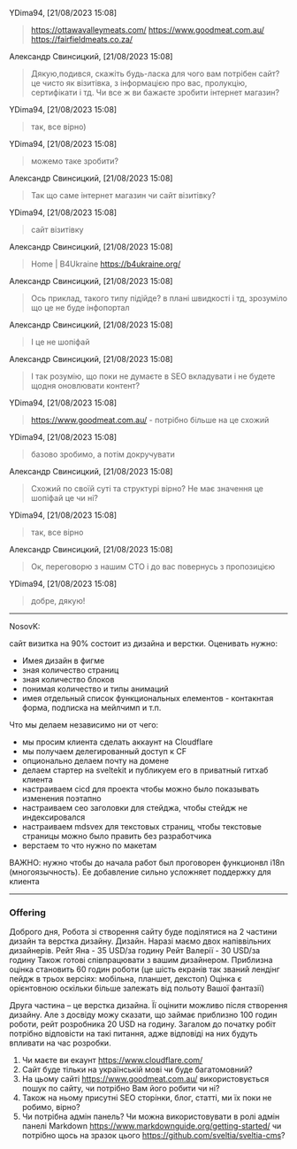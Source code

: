 YDima94, [21/08/2023 15:08]

>https://ottawavalleymeats.com/
> https://www.goodmeat.com.au/
> https://fairfieldmeats.co.za/

Александр Свинсицкий, [21/08/2023 15:08]

> Дякую,подився, скажіть будь-ласка для чого вам потрібен сайт? це чисто як візитівка, з інформацією про вас, пролукцію, сертифікати і тд. Чи все ж ви бажаєте зробити інтернет магазин?

YDima94, [21/08/2023 15:08]

> так, все вірно)

YDima94, [21/08/2023 15:08]

> можемо таке зробити?

Александр Свинсицкий, [21/08/2023 15:08]

> Так що саме інтернет магазин чи сайт візитівку?

YDima94, [21/08/2023 15:08]

> сайт візитівку

Александр Свинсицкий, [21/08/2023 15:08]

> Home | B4Ukraine
> https://b4ukraine.org/

Александр Свинсицкий, [21/08/2023 15:08]

> Ось приклад, такого типу підійде? в плані швидкості і тд, зрозуміло що це не буде інфопортал

Александр Свинсицкий, [21/08/2023 15:08]

> І це не шопіфай

Александр Свинсицкий, [21/08/2023 15:08]

> І так розумію, що поки не думаєте в SEO вкладувати і не будете щодня оновлювати контент?

YDima94, [21/08/2023 15:08]

> https://www.goodmeat.com.au/ - потрібно більше на це схожий

YDima94, [21/08/2023 15:08]

> базово зробимо, а потім докручувати

Александр Свинсицкий, [21/08/2023 15:08]

> Схожий по своїй суті та структурі вірно? Не має значення це шопіфай це чи ні?

YDima94, [21/08/2023 15:08]

> так, все вірно

Александр Свинсицкий, [21/08/2023 15:08]

> Ок, переговорю з нашим СТО і до вас повернусь з пропозицією

YDima94, [21/08/2023 15:08]

> добре, дякую!


---------

NosovK: 

сайт визитка на 90% состоит из дизайна и верстки. Оценивать нужно:
- Имея дизайн в фигме
- зная количество страниц
- зная количество блоков
- понимая количество и типы анимаций
- имея отдельный список функциональных елементов - контакнтая форма, подписка на мейлчимп и т.п.

Что мы делаем независимо ни от чего:
- мы просим клиента сделать аккаунт на Cloudflare
- мы получаем делегированный доступ к CF
- опционально делаем почту на домене
- делаем стартер на sveltekit и публикуем его в приватный гитхаб клиента
- настраиваем cicd для проекта чтобы можно было показывать изменения поэтапно
- настраиваем сео заголовки для стейджа, чтобы стейдж не индексировался
- настраиваем mdsvex для текстовых страниц, чтобы текстовые страницы можно было править без разработчика
- верстаем то что нужно по макетам

ВАЖНО: нужно чтобы до начала работ был проговорен функционвл i18n (многоязычность). Ее добавление сильно усложняет поддержку для клиента


------

### Offering

Доброго дня,
Робота зі створення сайту буде поділятися на 2 частини дизайн та верстка дизайну.
Дизайн. Наразі маємо двох напіввільних дизайнерів.
Рейт Яна - 35 USD/за годину
Рейт Валерії - 30 USD/за годину
Також готові співпрацювати з вашим дизайнером. 
Приблизна оцінка становить 60 годин роботи (це шість екранів так званий лендінг пейдж в трьох версіях: мобільна, планшет, декстоп)
Оцінка є орієнтовною оскільки більше залежать від  польоту Вашої фантазії)

Друга частина – це верстка дизайна.
Її оцінити можливо після створення дизайну. Але з досвіду можу сказати, що займає приблизно 100 годин роботи, рейт розробника 20 USD на годину. 
Загалом до початку робіт потрібно відповісти на такі питання, адже відповіді на них будуть впливати на час розробки.
1.  Чи маєте ви екаунт  https://www.cloudflare.com/ 
2.  Сайт буде тільки на українській мові чи буде багатомовний?
3.  На цьому сайті https://www.goodmeat.com.au/ використовується пошук по сайту, чи потрібно Вам його робити чи ні?
4.  Також на ньому присутні SEO сторінки, блог, статті, ми їх поки не робимо, вірно?
5.  Чи потрібна адмін панель? Чи можна використовувати в ролі адмін панелі Markdown https://www.markdownguide.org/getting-started/ чи потрібно щось на зразок цього https://github.com/sveltia/sveltia-cms?